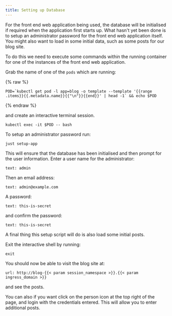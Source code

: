 ```yaml
---
title: Setting up Database
---
```


For the front end web application being used, the database will be initialised if required when the application first starts up. What hasn't yet been done is to setup an administrator password for the front end web application itself. You might also want to load in some initial data, such as some posts for our blog site.

To do this we need to execute some commands within the running container for one of the instances of the front end web application.

Grab the name of one of the `pods` which are running:

{% raw %}
```execute
POD=`kubectl get pod -l app=blog -o template --template '{{range .items}}{{.metadata.name}}{{"\n"}}{{end}}' | head -1` && echo $POD
```
{% endraw %}

and create an interactive terminal session.

```execute
kubectl exec -it $POD -- bash
```

To setup an administrator password run:

```execute
just setup-app
```

This will ensure that the database has been initialised and then prompt for the user information. Enter a user name for the administrator:

```terminal:input
text: admin
```

Then an email address:

```terminal:input
text: admin@example.com
```

A password:

```terminal:input
text: this-is-secret
```

and confirm the password:

```terminal:input
text: this-is-secret
```

A final thing this setup script will do is also load some initial posts.

Exit the interactive shell by running:

```execute
exit
```

You should now be able to visit the blog site at:

```dashboard:open-url
url: http://blog-{{< param session_namespace >}}.{{< param ingress_domain >}}
```

and see the posts.

You can also if you want click on the person icon at the top right of the page, and login with the credentials entered. This will allow you to enter additional posts.

